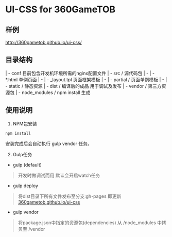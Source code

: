 # UI-CSS for 360GameTOB

## 样例
http://360gametob.github.io/ui-css/

## 目录结构
| - conf  目前包含开发机环境所需的nginx配置文件
| - src / 源代码包
| -  | -  *.html 单例页面
| -  | -  _layout.tpl 页面框架模板
| -  | -  partial /  页面单例模板
| -  | -  static  /  静态资源
| - dist / 编译后的成品 用于调试及发布
| - vendor / 第三方资源包
| - node_modules / npm install 生成


## 使用说明

1. NPM包安装

````
npm install
````
安装完成后会自动执行 gulp vendor 任务。

2. Gulp任务

- gulp (default) 
>开发时做调试而用 默认会开启watch任务

- gulp deploy 
> 将dist目录下所有文件发布至分支:gh-pages 即更新 [360gametob.github.io/ui-css](http://360gametob.github.io/ui-css/)

- gulp vendor 
> 将package.json中指定的资源包(dependencies) 从 /node_modules 中拷贝至 /vendor